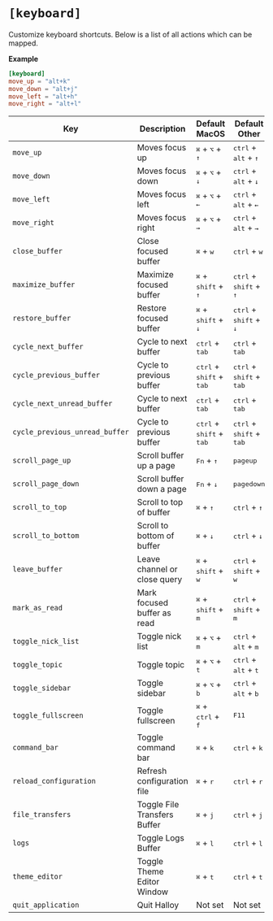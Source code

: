 # `[keyboard]`

Customize keyboard shortcuts. Below is a list of all actions which can be mapped.

**Example**

```toml
[keyboard]
move_up = "alt+k"
move_down = "alt+j"
move_left = "alt+h"
move_right = "alt+l"
```

| Key                            | Description                  | Default MacOS                                       | Default Other                                       |
| ------------------------------ | ---------------------------- | --------------------------------------------------- | --------------------------------------------------- |
| `move_up`                      | Moves focus up               | <kbd>⌘</kbd> + <kbd>⌥</kbd> + <kbd>↑</kbd>          | <kbd>ctrl</kbd> + <kbd>alt</kbd> + <kbd>↑</kbd>     |
| `move_down`                    | Moves focus down             | <kbd>⌘</kbd> + <kbd>⌥</kbd> + <kbd>↓</kbd>          | <kbd>ctrl</kbd> + <kbd>alt</kbd> + <kbd>↓</kbd>     |
| `move_left`                    | Moves focus left             | <kbd>⌘</kbd> + <kbd>⌥</kbd> + <kbd>←</kbd>          | <kbd>ctrl</kbd> + <kbd>alt</kbd> + <kbd>←</kbd>     |
| `move_right`                   | Moves focus right            | <kbd>⌘</kbd> + <kbd>⌥</kbd> + <kbd>→</kbd>          | <kbd>ctrl</kbd> + <kbd>alt</kbd> + <kbd>→</kbd>     |
| `close_buffer`                 | Close focused buffer         | <kbd>⌘</kbd> + <kbd>w</kbd>                         | <kbd>ctrl</kbd> + <kbd>w</kbd>                      |
| `maximize_buffer`              | Maximize focused buffer      | <kbd>⌘</kbd> + <kbd>shift</kbd> + <kbd>↑</kbd>      | <kbd>ctrl</kbd> + <kbd>shift</kbd> + <kbd>↑</kbd>   |
| `restore_buffer`               | Restore focused buffer       | <kbd>⌘</kbd> + <kbd>shift</kbd> + <kbd>↓</kbd>      | <kbd>ctrl</kbd> + <kbd>shift</kbd> + <kbd>↓</kbd>   |
| `cycle_next_buffer`            | Cycle to next buffer         | <kbd>ctrl</kbd> + <kbd>tab</kbd>                    | <kbd>ctrl</kbd> + <kbd>tab</kbd>                    |
| `cycle_previous_buffer`        | Cycle to previous buffer     | <kbd>ctrl</kbd> + <kbd>shift</kbd> + <kbd>tab</kbd> | <kbd>ctrl</kbd> + <kbd>shift</kbd> + <kbd>tab</kbd> |
| `cycle_next_unread_buffer`     | Cycle to next buffer         | <kbd>ctrl</kbd> + <kbd>tab</kbd>                    | <kbd>ctrl</kbd> + <kbd>tab</kbd>                    |
| `cycle_previous_unread_buffer` | Cycle to previous buffer     | <kbd>ctrl</kbd> + <kbd>shift</kbd> + <kbd>tab</kbd> | <kbd>ctrl</kbd> + <kbd>shift</kbd> + <kbd>tab</kbd> |
| `scroll_page_up`               | Scroll buffer up a page      | <kbd>Fn</kbd> + <kbd>↑</kbd>                        | <kbd>pageup</kbd>                                   |
| `scroll_page_down`             | Scroll buffer down a page    | <kbd>Fn</kbd> + <kbd>↓</kbd>                        | <kbd>pagedown</kbd>                                 |
| `scroll_to_top`                | Scroll to top of buffer      | <kbd>⌘</kbd> + <kbd>↑</kbd>                         | <kbd>ctrl</kbd> + <kbd>↑</kbd>                      |
| `scroll_to_bottom`             | Scroll to bottom of buffer   | <kbd>⌘</kbd> + <kbd>↓</kbd>                         | <kbd>ctrl</kbd> + <kbd>↓</kbd>                      |
| `leave_buffer`                 | Leave channel or close query | <kbd>⌘</kbd> + <kbd>shift</kbd> + <kbd>w</kbd>      | <kbd>ctrl</kbd> + <kbd>shift</kbd> + <kbd>w</kbd>   |
| `mark_as_read`                 | Mark focused buffer as read  | <kbd>⌘</kbd> + <kbd>shift</kbd> + <kbd>m</kbd>      | <kbd>ctrl</kbd> + <kbd>shift</kbd> + <kbd>m</kbd>   |
| `toggle_nick_list`             | Toggle nick list             | <kbd>⌘</kbd> + <kbd>⌥</kbd> + <kbd>m</kbd>          | <kbd>ctrl</kbd> + <kbd>alt</kbd> + <kbd>m</kbd>     |
| `toggle_topic`                 | Toggle topic                 | <kbd>⌘</kbd> + <kbd>⌥</kbd> + <kbd>t</kbd>          | <kbd>ctrl</kbd> + <kbd>alt</kbd> + <kbd>t</kbd>     |
| `toggle_sidebar`               | Toggle sidebar               | <kbd>⌘</kbd> + <kbd>⌥</kbd> + <kbd>b</kbd>          | <kbd>ctrl</kbd> + <kbd>alt</kbd> + <kbd>b</kbd>     |
| `toggle_fullscreen`            | Toggle fullscreen            | <kbd>⌘</kbd> + <kbd>ctrl</kbd> + <kbd>f</kbd>       | <kbd>F11</kbd>                                      |
| `command_bar`                  | Toggle command bar           | <kbd>⌘</kbd> + <kbd>k</kbd>                         | <kbd>ctrl</kbd> + <kbd>k</kbd>                      |
| `reload_configuration`         | Refresh configuration file   | <kbd>⌘</kbd> + <kbd>r</kbd>                         | <kbd>ctrl</kbd> + <kbd>r</kbd>                      |
| `file_transfers`               | Toggle File Transfers Buffer | <kbd>⌘</kbd> + <kbd>j</kbd>                         | <kbd>ctrl</kbd> + <kbd>j</kbd>                      |
| `logs`                         | Toggle Logs Buffer           | <kbd>⌘</kbd> + <kbd>l</kbd>                         | <kbd>ctrl</kbd> + <kbd>l</kbd>                      |
| `theme_editor`                 | Toggle Theme Editor Window   | <kbd>⌘</kbd> + <kbd>t</kbd>                         | <kbd>ctrl</kbd> + <kbd>t</kbd>                      |
| `quit_application`             | Quit Halloy                  | Not set                                             | Not set                                             |
